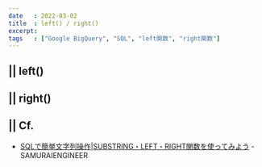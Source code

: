 ```yaml
---
date   : 2022-03-02
title  : left() / right()
excerpt:
tags   : ["Google BigQuery", "SQL", "left関数", "right関数"]
---
```


## || left() 

## || right() 

## || Cf.
+ [SQLで簡単文字列操作|SUBSTRING・LEFT・RIGHT関数を使ってみよう](https://www.sejuku.net/blog/73601) - SAMURAIENGINEER
